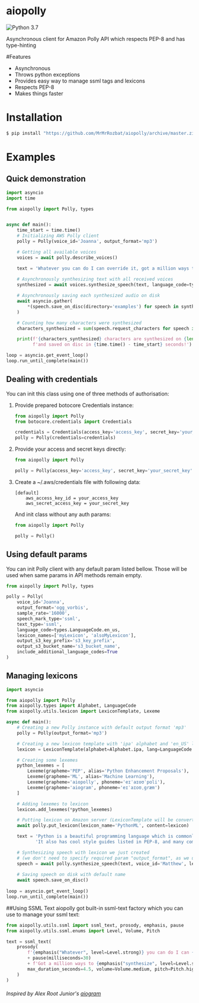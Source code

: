 # aiopolly
![Python 3.7](https://img.shields.io/badge/Python%203.7-blue.svg) 

Asynchronous client for Amazon Polly API which respects PEP-8 and has type-hinting

#Features
- Asynchronous
- Throws python exceptions 
- Provides easy way to manage ssml tags and lexicons
- Respects PEP-8
- Makes things faster

# Installation
```bash
$ pip install "https://github.com/MrMrRozbat/aiopolly/archive/master.zip"
```

# Examples

## Quick demonstration
```python
import asyncio
import time

from aiopolly import Polly, types


async def main():
    time_start = time.time()
    # Initializing AWS Polly client
    polly = Polly(voice_id='Joanna', output_format='mp3')

    # Getting all available voices
    voices = await polly.describe_voices()

    text = 'Whatever you can do I can override it, got a million ways to synthesize it'
    
    # Asynchronously synthesizing text with all received voices
    synthesized = await voices.synthesize_speech(text, language_code=types.LanguageCode.en_us)

    # Asynchronously saving each synthesized audio on disk
    await asyncio.gather(
        *(speech.save_on_disc(directory='examples') for speech in synthesized)
    )

    # Counting how many characters were synthesized
    characters_synthesized = sum(speech.request_characters for speech in synthesized)

    print(f'{characters_synthesized} characters are synthesized on {len(synthesized)} voices '
          f'and saved on disc in {time.time() - time_start} seconds!')

loop = asyncio.get_event_loop()
loop.run_until_complete(main())
```


## Dealing with credentials
You can init this class using one of three methods of authorisation:

1) Provide prepared botocore Credentials instance:
    ```python
   from aiopolly import Polly
   from botocore.credentials import Credentials
    
   credentials = Credentials(access_key='access_key', secret_key='your_secret_key')
   polly = Polly(credentials=credentials)
    ```
3) Provide your access and secret keys directly:
    ```python
   from aiopolly import Polly
    
   polly = Polly(access_key='access_key', secret_key='your_secret_key')
    ```

3) Create a ~/.aws/credentials file with following data:
    ```
    [default]
        aws_access_key_id = your_access_key
        aws_secret_access_key = your_secret_key
    ```
    And init class without any auth params:
    ```python
   from aiopolly import Polly
    
   polly = Polly()
    ```

## Using default params
You can init Polly client with any default param listed bellow. 
Those will be used when same params in API methods remain empty.
```python
from aiopolly import Polly, types

polly = Polly(
    voice_id='Joanna',
    output_format='ogg_vorbis',
    sample_rate='16000',
    speech_mark_type='ssml',
    text_type='ssml',
    language_code=types.LanguageCode.en_us,
    lexicon_names=['myLexicon', 'alsoMyLexicon'],
    output_s3_key_prefix='s3_key_prefix',
    output_s3_bucket_name='s3_bucket_name',
    include_additional_language_codes=True
)
```
## Managing lexicons
```python
import asyncio

from aiopolly import Polly
from aiopolly.types import Alphabet, LanguageCode
from aiopolly.utils.lexicon import LexiconTemplate, Lexeme

async def main():
    # Creating a new Polly instance with default output format 'mp3'
    polly = Polly(output_format='mp3')

    # Creating a new lexicon template with 'ipa' alphabet and 'en_US' language code
    lexicon = LexiconTemplate(alphabet=Alphabet.ipa, lang=LanguageCode.en_us)

    # Creating some lexemes
    python_lexemes = [
        Lexeme(grapheme='PEP', alias='Python Enhancement Proposals'),
        Lexeme(grapheme='ML', alias='Machine Learning'),
        Lexeme(grapheme='aiopolly', phoneme='eɪˈaɪoʊˈpɑli'),
        Lexeme(grapheme='aiogram', phoneme='eɪˈaɪoʊˌgræm')
    ]

    # Adding lexemes to lexicon
    lexicon.add_lexemes(*python_lexemes)

    # Putting lexicon on Amazon server (LexiconTemplate will be converted to a valid xml string automatically)
    await polly.put_lexicon(lexicon_name='PythonML', content=lexicon)

    text = 'Python is a beautiful programming language which is commonly used for web backend and ML. ' \
           'It also has cool style guides listed in PEP-8, and many community libraries like aiopolly or aiogram.'

    # Synthesizing speech with lexicon we just created 
    # (we don't need to specify required param "output_format", as we using it by default)
    speech = await polly.synthesize_speech(text, voice_id='Matthew', lexicon_names=['PythonML'])
    
    # Saving speech on disk with default name
    await speech.save_on_disc()
    
loop = asyncio.get_event_loop()
loop.run_until_complete(main())
```
##Using SSML Text
aiopolly got built-in ssml-text factory which you can use to manage your ssml text:
```python
from aiopolly.utils.ssml import ssml_text, prosody, emphasis, pause
from aiopolly.utils.ssml.enums import Level, Volume, Pitch

text = ssml_text(
    prosody(
        f'{emphasis("Whatever", level=Level.strong)} you can do I can {emphasis("override")} it '
        + pause(milliseconds=30)
        + f'Got a million ways to {emphasis("synthesize", level=Level.strong)} it',
        max_duration_seconds=4.5, volume=Volume.medium, pitch=Pitch.high
    )
)

```




###### Inspired by Alex Root Junior's [aiogram](https://github.com/aiogram/aiogram)